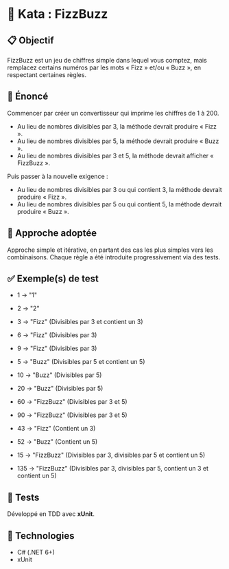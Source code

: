 ﻿# 🧪 Kata : FizzBuzz

## 📋 Objectif

FizzBuzz est un jeu de chiffres simple dans lequel vous comptez, mais remplacez certains numéros par les mots « Fizz » et/ou « Buzz », en respectant certaines règles.

## 🔗 Énoncé

Commencer par créer un convertisseur qui imprime les chiffres de 1 à 200.
- Au lieu de nombres divisibles par 3, la méthode devrait produire « Fizz ».
- Au lieu de nombres divisibles par 5, la méthode devrait produire « Buzz ».
- Au lieu de nombres divisibles par 3 et 5, la méthode devrait afficher « FizzBuzz ».

Puis passer à la nouvelle exigence : 
- Au lieu de nombres divisibles par 3 ou qui contient 3, la méthode devrait produire « Fizz ».
- Au lieu de nombres divisibles par 5 ou qui contient 5, la méthode devrait produire « Buzz ».

## 🧠 Approche adoptée

Approche simple et itérative, en partant des cas les plus simples vers les combinaisons. Chaque règle a été introduite progressivement via des tests.

## ✅ Exemple(s) de test

- 1 → "1"
- 2 → "2"

- 3 → "Fizz" (Divisibles par 3 et contient un 3)
- 6 → "Fizz" (Divisibles par 3)
- 9 → "Fizz" (Divisibles par 3)

- 5 → "Buzz" (Divisibles par 5 et contient un 5)
- 10 → "Buzz" (Divisibles par 5)
- 20 → "Buzz" (Divisibles par 5)

- 60 → "FizzBuzz" (Divisibles par 3 et 5)
- 90 → "FizzBuzz" (Divisibles par 3 et 5)

- 43 → "Fizz" (Contient un 3)
- 52 → "Buzz" (Contient un 5)

- 15 → "FizzBuzz" (Divisibles par 3, divisibles par 5 et contient un 5)
- 135 → "FizzBuzz" (Divisibles par 3, divisibles par 5, contient un 3 et contient un 5)

## 🧪 Tests

Développé en TDD avec **xUnit**.

## 🧰 Technologies

- C# (.NET 6+)
- xUnit
